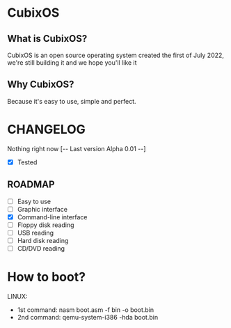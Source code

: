# CubixOS
## What is CubixOS?
CubixOS is an open source operating system created the first of July 2022, we're still building it and we hope you'll like it

## Why CubixOS?
Because it's easy to use, simple and perfect.

# CHANGELOG
Nothing right now
[-- Last version Alpha 0.01 --]
- [x] Tested

## ROADMAP
- [ ] Easy to use
- [ ] Graphic interface
- [x] Command-line interface
- [ ] Floppy disk reading
- [ ] USB reading
- [ ] Hard disk reading
- [ ] CD/DVD reading

# How to boot?
LINUX:
- 1st command: nasm boot.asm -f bin -o boot.bin
- 2nd command: qemu-system-i386 -hda boot.bin
